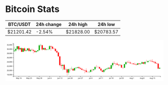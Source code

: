 # Bitcoin Stats

BTC/USDT|24h change|24h high|24h low|
|---|---|---|---|
|$21201.42|-2.54%|$21828.00|$20783.57|

<img src="./chart.svg">
